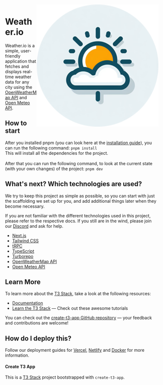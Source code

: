 <img src="apps/web/public/og-image.png" min-width="200px" max-width="250px" width="400px" align="right" alt="Computer">

# Weather.io

Weather.io is a simple,
user-friendly application that fetches
and displays real-time weather data for any city
using the [OpenWeatherMap API](https://openweathermap.org/api) and [Open Meteo API](https://open-meteo.com).

## How to start

After you installed pnpm (you can look here at the [installation guide](https://pnpm.io/installation)), you can run the following command:
`pnpm install` <br>
This will install all the dependencies for the project.
<br> <br>
After that you can run the following command, to look at the current state (with your own changes) of the project:
`pnpm dev`

## What's next? Which technologies are used?

We try to keep this project as simple as possible, so you can start with just the scaffolding we set up for you, and add additional things later when they become necessary.

If you are not familiar with the different technologies used in this project, please refer to the respective docs. If you still are in the wind, please join our [Discord](https://t3.gg/discord) and ask for help.

- [Next.js](https://nextjs.org)
- [Tailwind CSS](https://tailwindcss.com)
- [tRPC](https://trpc.io)
- [TypeScript](https://www.typescriptlang.org)
- [Turborepo](https://turbo.build/repo)
- [OpenWeatherMap API](https://openweathermap.org/api)
- [Open Meteo API](https://open-meteo.com)

## Learn More

To learn more about the [T3 Stack](https://create.t3.gg/), take a look at the following resources:

- [Documentation](https://create.t3.gg/)
- [Learn the T3 Stack](https://create.t3.gg/en/faq#what-learning-resources-are-currently-available) — Check out these awesome tutorials

You can check out the [create-t3-app GitHub repository](https://github.com/t3-oss/create-t3-app) — your feedback and contributions are welcome!

## How do I deploy this?

Follow our deployment guides for [Vercel](https://create.t3.gg/en/deployment/vercel), [Netlify](https://create.t3.gg/en/deployment/netlify) and [Docker](https://create.t3.gg/en/deployment/docker) for more information.

#### Create T3 App

This is a [T3 Stack](https://create.t3.gg/) project bootstrapped with `create-t3-app`.
